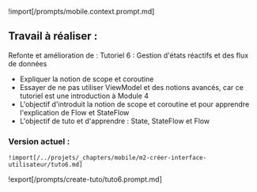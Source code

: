 !import[/prompts/mobile.context.prompt.md] 

## **Travail à réaliser :**  

Refonte et amélioration de :  Tutoriel 6 : Gestion d'états réactifs et des flux de données

- Expliquer la notion de scope et coroutine 
- Essayer de ne pas utiliser ViewModel et des notions avancés, car ce tutoriel est une introduction à Module 4
- L'objectif d'introduit la notion de scope et coroutine  et pour apprendre l'explication de Flow et  StateFlow
- L'objectif de tuto et d'apprendre :  State, StateFlow et Flow 

### Version actuel : 

```
!import[/../projets/_chapters/mobile/m2-créer-interface-utilisateur/tuto6.md]
```

!export[/prompts/create-tuto/tuto6.prompt.md]  
